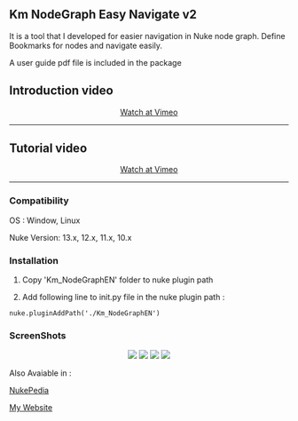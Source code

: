 ## Km NodeGraph Easy Navigate v2
 It is a tool that I developed for easier navigation in Nuke node graph. Define Bookmarks for nodes and navigate easily.

 A user guide pdf file is included in the package


## Introduction video

<center>
<a href="https://vimeo.com/664873484" target="_blank">Watch at Vimeo</a>

- - - - - - - - - - - - - - - - - - - - - - - - 
</center>

## Tutorial video

<center>
<a href="https://vimeo.com/664899156" target="_blank">Watch at Vimeo</a>

- - - - - - - - - - - - - - - - - - - - - - - - 
</center>
 
 

### Compatibility
OS : Window, Linux

Nuke Version: 13.x, 12.x, 11.x, 10.x



### Installation
1. Copy 'Km_NodeGraphEN' folder to nuke plugin path

2. Add following line to init.py file in the nuke plugin path :

`nuke.pluginAddPath('./Km_NodeGraphEN')`


### ScreenShots
<p align="center">
<img src="https://user-images.githubusercontent.com/93508495/149018084-81afa661-64d6-4ff8-88d3-294df1f36e59.png">
<img src="https://user-images.githubusercontent.com/93508495/149018095-b792be78-ae32-4055-8008-9554d7b74368.png">
<img src="https://user-images.githubusercontent.com/93508495/149018100-8bbc6775-581a-484f-8f55-0f7d45a0104f.png">
<img src="https://user-images.githubusercontent.com/93508495/149018102-822700ff-9d21-43d1-92d7-28a5ee0ea1c0.png">
</p>

 
Also Avaiable in : 

<a href="http://www.nukepedia.com/python/nodegraph/km-nodegraph-easy-navigate/" target="_blank">NukePedia</a>

<a href="http://www.hkaramian.com/index.php/portfolio/km-nodegraph-easy-navigate/" target="_blank">My Website</a>
